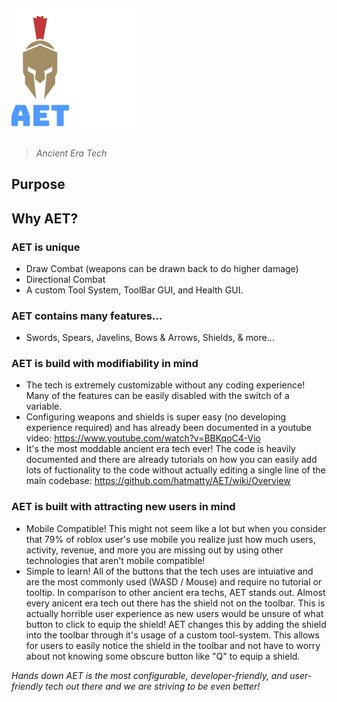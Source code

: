 ## ![alt text](GithubLogo.png)
> *Ancient Era Tech*

## Purpose

## Why AET?

### AET is unique
- Draw Combat (weapons can be drawn back to do higher damage)
- Directional Combat
- A custom Tool System, ToolBar GUI, and Health GUI.

### AET contains many features...
- Swords, Spears, Javelins, Bows & Arrows, Shields, & more...

### AET is build with modifiability in mind
- The tech is extremely customizable without any coding experience! Many of the features can be easily disabled with the switch of a variable.
- Configuring weapons and shields is super easy (no developing experience required) and has already been documented in a youtube video: https://www.youtube.com/watch?v=BBKqoC4-Vio
- It's the most moddable ancient era tech ever! The code is heavily documented and there are already tutorials on how you can easily add lots of fuctionality to the code without actually editing a single line of the main codebase: https://github.com/hatmatty/AET/wiki/Overview

### AET is built with attracting new users in mind
- Mobile Compatible! This might not seem like a lot but when you consider that 79% of roblox user's use mobile you realize just how much users, activity, revenue, and more you are missing out by using other technologies that aren't mobile compatible!
- Simple to learn! All of the buttons that the tech uses are intuiative and are the most commonly used (WASD / Mouse) and require no tutorial or tooltip. In comparison to other ancient era techs, AET stands out. Almost every anicent era tech out there has the shield not on the toolbar. This is actually horrible user experience as new users would be unsure of what button to click to equip the shield! AET changes this by adding the shield into the toolbar through it's usage of a custom tool-system. This allows for users to easily notice the shield in the toolbar and not have to worry about not knowing some obscure button like "Q" to equip a shield.

*Hands down AET is the most configurable, developer-friendly, and user-friendly tech out there and we are striving to be even better!*







